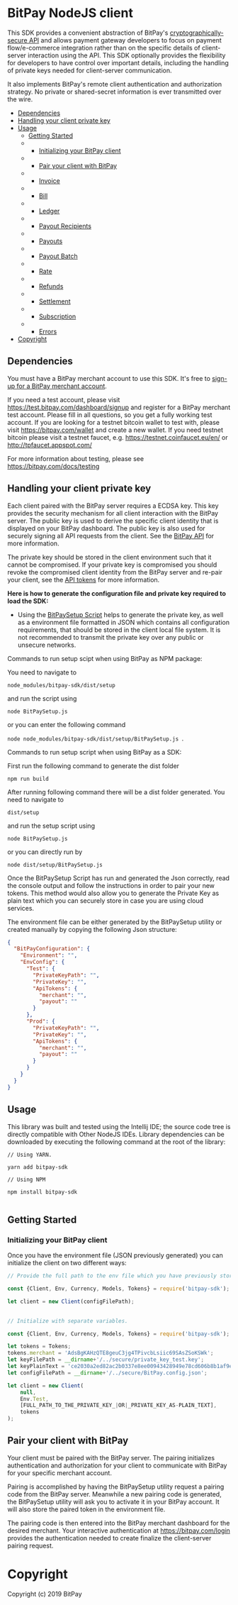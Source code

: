 # BitPay NodeJS client

This SDK provides a convenient abstraction of BitPay's [cryptographically-secure API](https://bitpay.com/api) and allows payment gateway developers to focus on payment flow/e-commerce integration rather than on the specific details of client-server interaction using the API.  This SDK optionally provides the flexibility for developers to have control over important details, including the handling of private keys needed for client-server communication.

It also implements BitPay's remote client authentication and authorization strategy.  No private or shared-secret information is ever transmitted over the wire.

- [Dependencies](GUIDE.md#dependencies)
- [Handling your client private key](GUIDE.md#handling-your-client-private-key)
- [Usage](GUIDE.md#usage)
  - [Getting Started](GUIDE.md#getting-started)
  - - [Initializing your BitPay client](GUIDE.md#initializing-your-bitPay-client)
  - - [Pair your client with BitPay](GUIDE.md#pair-your-client-with-bitpay)
  - - [Invoice](docs/usage/invoice.md)
  - - [Bill](docs/usage/bill.md)
  - - [Ledger](docs/usage/ledger.md)
  - - [Payout Recipients](docs/usage/payout_recipients.md)
  - - [Payouts](docs/usage/payouts.md)
  - - [Payout Batch](docs/usage/payout_batch.md)
  - - [Rate](docs/usage/rate.md)
  - - [Refunds](docs/usage/refunds.md)
  - - [Settlement](docs/usage/settlement.md)
  - - [Subscription](docs/usage/subscription.md)
  - - [Errors](docs/usage/errors.md)
- [Copyright](GUIDE.md#copyright)

## Dependencies

You must have a BitPay merchant account to use this SDK.  It's free to [sign-up for a BitPay merchant account](https://bitpay.com/start).

If you need a test account, please visit https://test.bitpay.com/dashboard/signup and register for a BitPay merchant test account. Please fill in all questions, so you get a fully working test account.
If you are looking for a testnet bitcoin wallet to test with, please visit https://bitpay.com/wallet and
create a new wallet.
If you need testnet bitcoin please visit a testnet faucet, e.g. https://testnet.coinfaucet.eu/en/ or http://tpfaucet.appspot.com/

For more information about testing, please see https://bitpay.com/docs/testing

## Handling your client private key

Each client paired with the BitPay server requires a ECDSA key.  This key provides the security mechanism for all client interaction with the BitPay server. The public key is used to derive the specific client identity that is displayed on your BitPay dashboard.  The public key is also used for securely signing all API requests from the client.  See the [BitPay API](https://bitpay.com/api) for more information.

The private key should be stored in the client environment such that it cannot be compromised.  If your private key is compromised you should revoke the compromised client identity from the BitPay server and re-pair your client, see the [API tokens](https://bitpay.com/api-tokens) for more information.

**Here is how to generate the configuration file and private key required to load the SDK:**

* Using the [BitPaySetup Script](https://github.com/bitpay/nodejs-bitpay-client/blob/master/src/setup/BitPaySetup.ts) helps to generate the private key, as well as a environment file formatted in JSON which contains all configuration requirements, that should be stored in the client local file system. It is not recommended to transmit the private key over any public or unsecure networks.

Commands to run setup scipt when using BitPay as NPM package:

You need to navigate to

```node_modules/bitpay-sdk/dist/setup```

and run the script using

```node BitPaySetup.js```

or you can enter the following command

```node node_modules/bitpay-sdk/dist/setup/BitPaySetup.js ```. 




Commands to run setup script when using BitPay as a SDK:

First run the following command to generate the dist folder

```npm run build```

After running following command there will be a dist folder generated. You need to navigate to

```dist/setup```

and run the setup script using

```node BitPaySetup.js```

or you can directly run by

```node dist/setup/BitPaySetup.js```


  Once the BitPaySetup Script has run and generated the Json correctly, read the console output and follow the instructions in order to pair your new tokens.
  This method would also allow you to generate the Private Key as plain text which you can securely store in case you are using cloud services.

The environment file can be either generated by the BitPaySetup utility or created manually by copying the following Json structure:

```json
{
  "BitPayConfiguration": {
    "Environment": "",
    "EnvConfig": {
      "Test": {
        "PrivateKeyPath": "",
        "PrivateKey": "",
        "ApiTokens": {
          "merchant": "",
          "payout": ""
        }
      },
      "Prod": {
        "PrivateKeyPath": "",
        "PrivateKey": "",
        "ApiTokens": {
          "merchant": "",
          "payout": ""
        }
      }
    }
  }
}
```


## Usage

This library was built and tested using the Intellij IDE; the source code tree is directly compatible with Other NodeJS IDEs.
Library dependencies can be downloaded by executing the following command at the root of the library:

```node
// Using YARN.

yarn add bitpay-sdk

// Using NPM

npm install bitpay-sdk
        
```
## Getting Started

### Initializing your BitPay client

Once you have the environment file (JSON previously generated) you can initialize the client on two different ways:

```js
// Provide the full path to the env file which you have previously stored securely.

const {Client, Env, Currency, Models, Tokens} = require('bitpay-sdk');

let client = new Client(configFilePath);
        
```

```js
// Initialize with separate variables.

const {Client, Env, Currency, Models, Tokens} = require('bitpay-sdk');

let tokens = Tokens;
tokens.merchant = 'AdsBgKAHzQTE8geuC3jg4TPivcbLsiic69SAsZSoKSWk';
let keyFilePath = __dirname+'/../secure/private_key_test.key';
let keyPlainText = 'ce2030a2ed82ac2b0337e8ee00943428949e78cd606b8b1af9e08be6cdb442fd';
let configFilePath = __dirname+'/../secure/BitPay.config.json';

let client = new Client(
    null,
    Env.Test,
    [FULL_PATH_TO_THE_PRIVATE_KEY_|OR|_PRIVATE_KEY_AS-PLAIN_TEXT],
    tokens
);
```

## Pair your client with BitPay

Your client must be paired with the BitPay server. The pairing initializes authentication and authorization for your client to communicate with BitPay for your specific merchant account.

Pairing is accomplished by having the BitPaySetup utility request a pairing code from the BitPay server.
Meanwhile a new pairing code is generated, the BitPaySetup utility will ask you to activate it in your BitPay account. It will also store the paired token in the environment file.

The pairing code is then entered into the BitPay merchant dashboard for the desired merchant.  Your interactive authentication at https://bitpay.com/login provides the authentication needed to create finalize the client-server pairing request.

# Copyright

Copyright (c) 2019 BitPay
